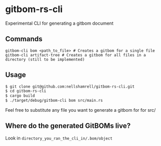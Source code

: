 # gitbom-rs-cli
Experimental CLI for generating a gitbom document

## Commands

```
gitbom-cli bom <path_to_file> # Creates a gitbom for a single file
gitbom-cli artifact-tree # Creates a gitbom for all files in a directory (still to be implemented)
```

## Usage

```bash
$ git clone git@github.com:nellshamrell/gitbom-rs-cli.git
$ cd gitbom-rs-cli
$ cargo build
$ ./target/debug/gitbom-cli bom src/main.rs
```

Feel free to substitute any file you want to generate a gitbom for for src/

## Where do the generated GitBOMs live?

Look in `directory_you_ran_the_cli_in/.bom/object`
